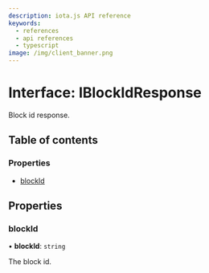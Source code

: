 ```yaml
---
description: iota.js API reference
keywords:
  - references
  - api references
  - typescript
image: /img/client_banner.png
---
```


# Interface: IBlockIdResponse

Block id response.

## Table of contents

### Properties

- [blockId](IBlockIdResponse.md#blockid)

## Properties

### blockId

• **blockId**: `string`

The block id.
